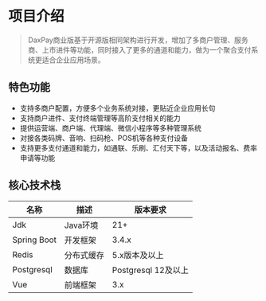 # 项目介绍

> DaxPay商业版基于开源版相同架构进行开发，增加了多商户管理、服务商、上市进件等功能，同时接入了更多的通道和能力，做为一个聚合支付系统更适合企业应用场景。

## 特色功能
- 支持多商户配置，方便多个业务系统对接，更贴近企业应用长句
- 支持商户进件、支付终端管理等高阶支付相关的能力
- 提供运营端、商户端、代理端、微信小程序等多种管理系统
- 对接各类码牌、音响、扫码枪、POS机等各种支付设备
- 支持更多支付通道和能力，如通联、乐刷、汇付天下等，以及活动报名、费率申请等功能


## 核心技术栈
| 名称          | 描述     | 版本要求             |
|-------------|--------|------------------|
| Jdk         | Java环境 | 21+              |
| Spring Boot | 开发框架   | 3.4.x            |
| Redis       | 分布式缓存  | 5.x版本及以上         |
| Postgresql  | 数据库    | Postgresql 12及以上 |
| Vue         | 前端框架   | 3.x              |
